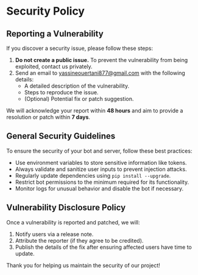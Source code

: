 # Security Policy

## Reporting a Vulnerability

If you discover a security issue, please follow these steps:

1. **Do not create a public issue.** To prevent the vulnerability from being exploited, contact us privately.
2. Send an email to [yassineouertani877@gmail.com](mailto:yassineouertani877@gmail.com) with the following details:
   - A detailed description of the vulnerability.
   - Steps to reproduce the issue.
   - (Optional) Potential fix or patch suggestion.

We will acknowledge your report within **48 hours** and aim to provide a resolution or patch within **7 days**.

## General Security Guidelines

To ensure the security of your bot and server, follow these best practices:
- Use environment variables to store sensitive information like tokens.
- Always validate and sanitize user inputs to prevent injection attacks.
- Regularly update dependencies using `pip install --upgrade`.
- Restrict bot permissions to the minimum required for its functionality.
- Monitor logs for unusual behavior and disable the bot if necessary.

## Vulnerability Disclosure Policy

Once a vulnerability is reported and patched, we will:
1. Notify users via a release note.
2. Attribute the reporter (if they agree to be credited).
3. Publish the details of the fix after ensuring affected users have time to update.

Thank you for helping us maintain the security of our project!

